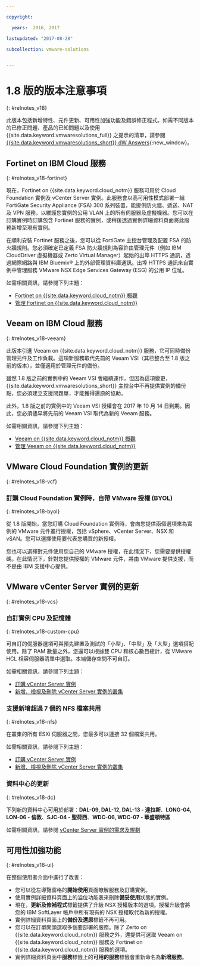 ```yaml
---

copyright:

  years:  2016, 2017

lastupdated: "2017-08-28"

subcollection: vmware-solutions


---
```


# 1.8 版的版本注意事項
{: #relnotes_v18}

此版本包括新增特性、元件更新、可用性加強功能及錯誤修正程式。如需不同版本的已修正問題、產品的已知問題以及使用 {{site.data.keyword.vmwaresolutions_full}} 之提示的清單，請參閱 [{{site.data.keyword.vmwaresolutions_short}} dW Answers](https://developer.ibm.com/answers/topics/cloudvmw/){:new_window}。

## Fortinet on IBM Cloud 服務
{: #relnotes_v18-fortinet}

現在，Fortinet on {{site.data.keyword.cloud_notm}} 服務可用於 Cloud Foundation 實例及 vCenter Server 實例。此服務會以高可用性模式部署一組 FortiGate Security Appliance (FSA) 300 系列裝置，能提供防火牆、遞送、NAT及 VPN 服務，以維護您實例的公用 VLAN 上的所有伺服器及虛擬機器。您可以在訂購實例時訂購包含 Fortinet 服務的實例，或稍後透過實例詳細資料頁面將此服務新增至現有實例。

在順利安裝 Fortinet 服務之後，您可以從 FortiGate 主控台管理及配置 FSA 的防火牆規則。您必須確定已定義 FSA 防火牆規則為容許由管理元件（例如 IBM CloudDriver 虛擬機器或 Zerto Virtual Manager）起始的出埠 HTTPS 通訊，透過網際網路與 IBM Bluemix® 上的外部管理資料庫通訊。出埠 HTTPS 通訊來自實例中管理服務 VMware NSX Edge Services Gateway (ESG) 的公用 IP 位址。

如需相關資訊，請參閱下列主題：
* [Fortinet on {{site.data.keyword.cloud_notm}} 概觀](/docs/services/vmwaresolutions/services?topic=vmware-solutions-fsa_considerations)
* [管理 Fortinet on {{site.data.keyword.cloud_notm}}](/docs/services/vmwaresolutions/services?topic=vmware-solutions-managingfsa)

## Veeam on IBM Cloud 服務
{: #relnotes_v18-veeam}

此版本引進 Veeam on {{site.data.keyword.cloud_notm}} 服務，它可同時備份管理元件及工作負載。這項新服務取代先前的 Veeam VSI（其已整合至 1.8 版之前的版本），並僅適用於管理元件的備份。

雖然 1.8 版之前的實例中的 Veeam VSI 會繼續運作，但因為這項變更，{{site.data.keyword.vmwaresolutions_short}} 主控台中不再提供實例的備份點，您必須建立支援問題單，才能獲得還原的協助。

此外，1.8 版之前的實例中的 Veeam VSI 授權會在 2017 年 10 月 14 日到期。因此，您必須儘早將先前的 Veeam VSI 取代為新的 Veeam 服務。

如需相關資訊，請參閱下列主題：
* [Veeam on {{site.data.keyword.cloud_notm}} 概觀](/docs/services/vmwaresolutions/services?topic=vmware-solutions-veeam_considerations)
* [管理 Veeam on {{site.data.keyword.cloud_notm}}](/docs/services/vmwaresolutions/services?topic=vmware-solutions-managingveeam)

## VMware Cloud Foundation 實例的更新
{: #relnotes_v18-vcf}

### 訂購 Cloud Foundation 實例時，自帶 VMware 授權 (BYOL)
{: #relnotes_v18-byol}

從 1.8 版開始，當您訂購 Cloud Foundation 實例時，會向您提供兩個選項來為實例的 VMware 元件進行授權，包括 vSphere、vCenter Server、NSX 和 vSAN。您可以選擇使用要代表您購買的新授權。

您也可以選擇對元件使用您自己的 VMware 授權，在此情況下，您需要提供授權碼。在此情況下，針對您提供授權的 VMware 元件，將由 VMware 提供支援，而不是由 IBM 支援中心提供。

## VMware vCenter Server 實例的更新
{: #relnotes_v18-vcs}

### 自訂實例 CPU 及記憶體
{: #relnotes_v18-custom-cpu}

可自訂的伺服器選項可與預先建置及測試的「小型」、「中型」及「大型」選項搭配使用。除了 RAM 數量之外，您還可以根據雙 CPU 和核心數目總計，從 VMware HCL 相容伺服器清單中選取。本端儲存空間不可自訂。

如需相關資訊，請參閱下列主題：
* [訂購 vCenter Server 實例](/docs/services/vmwaresolutions/vcenter?topic=vmware-solutions-vc_orderinginstance)
* [新增、檢視及刪除 vCenter Server 實例的叢集](/docs/services/vmwaresolutions?topic=vmware-solutions-vc_addingviewingclusters#vc_addingviewingclusters)

### 支援新增超過 7 個的 NFS 檔案共用
{: #relnotes_v18-nfs}

 在叢集的所有 ESXi 伺服器之間，您最多可以連接 32 個檔案共用。

 如需相關資訊，請參閱下列主題：
* [訂購 vCenter Server 實例](/docs/services/vmwaresolutions/vcenter?topic=vmware-solutions-vc_orderinginstance)
* [新增、檢視及刪除 vCenter Server 實例的叢集](/docs/services/vmwaresolutions?topic=vmware-solutions-vc_addingviewingclusters#vc_addingviewingclusters)

### 資料中心的更新
{: #relnotes_v18-dc}

下列新的資料中心可用於部署：**DAL-09, DAL-12, DAL-13 - 達拉斯**、**LONG-04, LON-06 - 倫敦**、**SJC-04 - 聖荷西**、**WDC-06, WDC-07 - 華盛頓特區**

如需相關資訊，請參閱 [vCenter Server 實例的需求及規劃](/docs/services/vmwaresolutions/vcenter?topic=vmware-solutions-vc_planning)

## 可用性加強功能
{: #relnotes_v18-ui}

在整個使用者介面中進行了改善：
* 您可以從左導覽窗格的**開始使用**頁面瞭解服務及訂購實例。
* 使用實例詳細資料頁面上的溢位功能表來刪除**備妥使用**狀態的實例。
* 現在，**更新及修補程式**標籤提供了升級 NSX 授權版本的選項。授權升級會將您的 IBM SoftLayer 帳戶中所有現有的 NSX 授權取代為新的授權。
* 實例詳細資料頁面上的**備份及還原**標籤不再可用。
* 您可以在訂單開頭選取多個要部署的服務。除了 Zerto on {{site.data.keyword.cloud_notm}} 服務之外，還提供可選取 Veeam on {{site.data.keyword.cloud_notm}} 服務及 Fortinet on {{site.data.keyword.cloud_notm}} 服務的選項。
* 實例詳細資料頁面中**服務**標籤上的**可用的服務**標籤會重新命名為**新增服務**。
